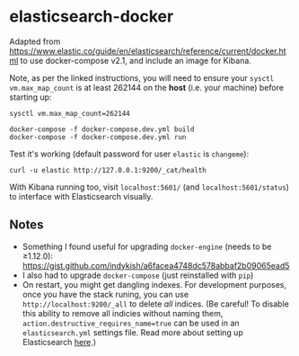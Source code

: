 # elasticsearch-docker

Adapted from https://www.elastic.co/guide/en/elasticsearch/reference/current/docker.html to use docker-compose v2.1, and include an image for Kibana.

Note, as per the linked instructions, you will need to ensure your `sysctl` `vm.max_map_count` is at least 262144 on the **host** (i.e. your machine) before starting up:

```
sysctl vm.max_map_count=262144
```

```
docker-compose -f docker-compose.dev.yml build
docker-compose -f docker-compose.dev.yml run
```

Test it's working (default password for user `elastic` is `changeme`):

```
curl -u elastic http://127.0.0.1:9200/_cat/health
```

With Kibana running too, visit `localhost:5601/` (and `localhost:5601/status`) to interface with Elasticsearch visually.

## Notes

- Something I found useful for upgrading `docker-engine` (needs to be ≥1.12.0): https://gist.github.com/indykish/a6facea4748dc578abbaf2b09065ead5
- I also had to upgrade `docker-compose` (just reinstalled with `pip`)
- On restart, you might get dangling indexes. For development purposes, once you have the stack runing, you can use `http://localhost:9200/_all` to delete *all* indices. (Be careful! To disable this ability to remove all indicies without naming them, `action.destructive_requires_name=true` can be used in an `elasticsearch.yml` settings file. Read more about setting up Elasticsearch [here](https://www.elastic.co/guide/en/elasticsearch/reference/current/setup.html).)
